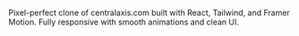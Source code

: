 Pixel-perfect clone of centralaxis.com built with React, Tailwind, and Framer Motion. Fully responsive with smooth animations and clean UI.
